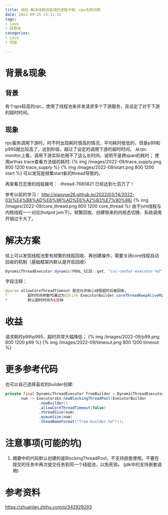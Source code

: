 ```yaml
---
title: 调优-解决线程池造成的进程卡顿、cpu毛刺问题
date: 2022-09-25 15:11:32
tags: 
- java
- 线程池
categories:
- java
- 性能

---
```


# 背景&现象
## 背景
有个qps较高的rpc，使用了线程池来并发请求多个下游服务，且设定了对于下游的超时时间。

## 现象
rpc服务调用下游时，时不时出现耗时很高的情况，平均耗时挺低的，但是p99和p995就比较高了，达到秒级，超过了设定的调用下游的超时时间。
从rpc monitor上看，调用下游实际也用不了这么长时间，说明不是跨span的耗时；
使用arthas  trace查看方法级的耗时:
{% img /images/2022-09/trace_supply.png 800 1200 trace_supply %}
{% img /images/2022-09/start.png 800 1200 start %}
可以发现是频繁start新的thread导致的。

再查看日志里的线程编号：
-thread-7665821
已经达到七百万了！


参考以前的学习：
http://xiaoyue26.github.io/2022/03/14/2022-03/%E4%B8%AD%E6%96%AD%E6%A2%B3%E7%90%86/
{% img /images/2022-09/core_thread.png 800 1200 core_thread %}
由于jvm线程与内核线程一一对应(hotpot jvm下)，频繁回收、创建带来的内核态切换、系统调用开销过于大了。


# 解决方案
综上可以发现线程池里有频繁的线程回收、再创建操作，需要关闭core线程自动回收的机制（基础框架内默认是开启回收）
```java
DynamicThreadExecutor.dynamic(POOL_SIZE::get, "csc-center-executor-%d", false);
```

字段注释：
```java
@param allowCoreThreadTimeout 是否允许核心线程超时后被回收，
*         超时时间参数可通过为{@link ExecutorBuilder.coreThreadKeepAliveMillis}设置
*         默认超时时间为1分钟
```

# 收益
请求耗时p99\p995、超时异常大幅降低；
{% img /images/2022-09/p99.png 800 1200 p99 %}
{% img /images/2022-09/timeout.png 800 1200 timeout %}

# 更多参考代码
也可以自己选择喜欢的builder创建:
```java
private final DynamicThreadExecutor fromBuilder = DynamicThreadExecutor.dynamic(POOL_SIZE::get,
       num -> ExecutorsEx.newBlockingThreadPool(ExecutorBuilder
               .newBuilder()
               .allowCoreThreadTimeout(false)
               .threadSize(num)
               .queueSize(num)
               .theadNameFormat("from-builder-%d")));
```

# 注意事项(可能的坑)
1. 摘要中的代码默认创建的是BlockingThreadPool，不支持嵌套使用。不要在提交的任务中再次提交任务到同一个线程池，以免死锁。
(jdk中的支持嵌套调用)


# 参考资料
https://zhuanlan.zhihu.com/p/342929293

